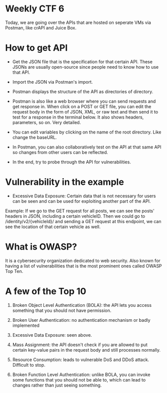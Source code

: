 # Weekly CTF 6
Today, we are going over the APIs that are hosted on seperate VMs via Postman, like crAPI and Juice Box.

# How to get API
- Get the JSON file that is the specification for that certain API. 
These JSONs are usually open-source since people need to know how to use that API.

- Import the JSON via Postman's import.

- Postman displays the structure of the API as directories of directory. 

- Postman is also like a web browser where you can send requests and get response in. When click on a POST or GET file, you can edit the request body in the form of JSON, XML, or raw text and then send it to test for a 
response in the terminal below. It also shows headers, parameters, so on. Very detailed.

- You can edit variables by clicking on the name of the root directory. Like change the baseURL.

- In Postman, you can also collaboratively test on the API at that same API so changes from other users can
be reflected.

- In the end, try to probe through the API for vulnerabilities. 

# Vulnerability in the example
- Excessive Data Exposure: Certain data that is not necessary for users can be seen and can be used for exploiting another part of the API. 

Example: If we go to the GET request for all posts, we can see the posts' headers in JSON, including a certain
vehicleID. Then we could go to /identity/v2/{vehicleId}/ and sending a GET request at this endpoint, we can see the location of that certain vehicle as well.

# What is OWASP?
It is a cybersecurity organization dedicated to web security. Also known for having a list of vulnerabilities that is the most prominent ones called OWASP Top Ten.

# A few of the Top 10
1. Broken Object Level Authentication (BOLA): the API lets you access something that you should not have permission.

2. Broken User Authentication: no authentication mechanism or badly implemented

3. Excessive Data Exposure: seen above.

4. Mass Assignment: the API doesn't check if you are allowed to put certain key-value pairs in the request body and still processes normally.

5. Resource Consumption: leads to vulnerable DoS and DDoS attack. Difficult to stop. 

6. Broken Function Level Authentication: unlike BOLA, you can invoke some functions that you should not be able to, which can lead to changes rather than just seeing something.
